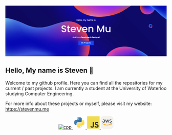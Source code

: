 ![website](coverimage.png)

## Hello, My name is Steven 👋

Welcome to my github profile. Here you can find all the repositories for my current / past projects. I am currently a student at the University of Waterloo studying Computer Engineering.

For more info about these projects or myself, please visit my website:
https://stevenmu.me

<p align="center"> 

  

  <a href = "https://en.wikipedia.org/wiki/C%2B%2B" target= "_blank">
    <img src = "https://upload.wikimedia.org/wikipedia/commons/thumb/1/18/ISO_C%2B%2B_Logo.svg/306px-ISO_C%2B%2B_Logo.svg.png" alt="cpp" width="38" height="42"/>
  </a>
  
  <a href="https://www.python.org" target="_blank"> 
    <img src="https://raw.githubusercontent.com/devicons/devicon/master/icons/python/python-original.svg" alt="python" width="40" height="40"/> 
  </a>  
  
  <a href="https://developer.mozilla.org/en-US/docs/Web/JavaScript" target="_blank"> 
    <img src="https://raw.githubusercontent.com/devicons/devicon/master/icons/javascript/javascript-original.svg" alt="javascript" width="40" height="40"/> 
  </a> 

  <a href="https://aws.amazon.com" target="_blank"> 
    <img src="https://raw.githubusercontent.com/tandpfun/skill-icons/de91fca307a83d75fc5b1f6ce24540454acead41/icons/AWS-Light.svg" alt="aws" width="40" height="40"/> 
  </a> 
  
</p>

<!--
**steven-mu12/steven-mu12** is a ✨ _special_ ✨ repository because its `README.md` (this file) appears on your GitHub profile.

Here are some ideas to get you started:

- 🔭 I’m currently working on ...
- 🌱 I’m currently learning ...
- 👯 I’m looking to collaborate on ...
- 🤔 I’m looking for help with ...
- 💬 Ask me about ...
- 📫 How to reach me: ...
- 😄 Pronouns: ...
- ⚡ Fun fact: ...
-->
